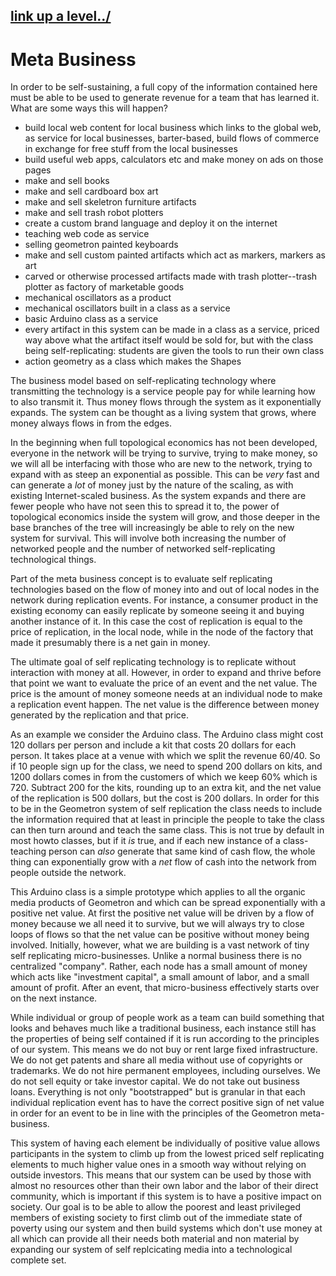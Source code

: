 ## [link up a level../](../)


# Meta Business


In order to be self-sustaining, a full copy of the information contained here must be able to be used to generate revenue for a team that has learned it.  What are some ways this will happen?

- build local web content for local business which links to the global web, as service for local businesses, barter-based, build flows of commerce in exchange for free stuff from the local businesses 
- build useful web apps, calculators etc and make money on ads on those pages
- make and sell books
- make and sell cardboard box art
- make and sell skeletron furniture artifacts
- make and sell trash robot plotters
- create a custom brand language and deploy it on the internet
- teaching web code as service
- selling geometron painted keyboards
- make and sell custom painted artifacts which act as markers, markers as art
- carved or otherwise processed artifacts made with trash plotter--trash plotter as factory of marketable goods
- mechanical oscillators as a product
- mechanical oscillators built in a class as a service
- basic Arduino class as a service
- every artifact in this system can be made in a class as a service, priced way above what the artifact itself would be sold for, but with the class being self-replicating: students are given the tools to run their own class
- action geometry as a class which makes the Shapes
 

The business model based on self-replicating technology where transmitting the technology is a service people pay for while learning how to also transmit it.  Thus money flows through the system as it exponentially expands.  The system can be thought as a living system that grows, where money always flows in from the edges.  

In the beginning when full topological economics has not been developed, everyone in the network will be trying to survive, trying to make money, so we will all be interfacing with those who are new to the network, trying to expand with as steep an exponential as possible.  This can be *very* fast and can generate a *lot* of money just by the nature of the scaling, as with existing Internet-scaled business. As the system expands and there are fewer people who have not seen this to spread it to, the power of topological economics inside the system will grow, and those deeper in the base branches of the tree will increasingly be able to rely on the new system for survival.  This will involve both increasing the number of networked people and the number of networked self-replicating technological things.

Part of the meta business concept is to evaluate self replicating technologies based on the flow of money into and out of local nodes in the network during replication events.  For instance, a consumer product in the existing economy can easily replicate by someone seeing it and buying another instance of it.  In this case the cost of replication is equal to the price of replication, in the local node, while in the node of the factory that made it presumably there is a net gain in money.  

The ultimate goal of self replicating technology is to replicate without interaction with money at all.  However, in order to expand and thrive before that point we want to evaluate the price of an event and the net value.  The price is the amount of money someone needs at an individual node to make a replication event happen.  The net value is the difference between money generated by the replication and that price.  

As an example we consider the Arduino class.  The Arduino class might cost 120 dollars per person and include a kit that costs 20 dollars for each person.  It takes place at a venue with which we split the revenue 60/40.  So if 10 people sign up for the class, we need to spend 200 dollars on kits, and 1200 dollars comes in from the customers of which we keep 60% which is 720.  Subtract 200 for the kits, rounding up to an extra kit, and the net value of the replication is 500 dollars, but the cost is 200 dollars.  In order for this to be in the Geometron system of self replication the class needs to include the information required that at least in principle the people to take the class can then turn around and teach the same class.  This is not true by default in most howto classes, but if it *is* true, and if each new instance of a class-teaching person can *also* generate that same kind of cash flow, the whole thing can exponentially grow with a *net* flow of cash into the network from people outside the network.  

This Arduino class is a simple prototype which applies to all the organic media products of Geometron and which can be spread exponentially with a positive net value.  At first the positive net value will be driven by a flow of money because we all need it to survive, but we will always try to close loops of flows so that the net value can be positive without money being involved.  Initially, however, what we are building is a vast network of tiny self replicating micro-businesses.  Unlike a normal business there is no centralized "company".  Rather, each node has a small amount of money which acts like "investment capital", a small amount of labor, and a small amount of profit.  After an event, that micro-business effectively starts over on the next instance.  

While individual or group of people work as a team can build something that looks and behaves much like a traditional business, each instance still has the properties of being self contained if it is run according to the principles of our system.  This means we do not buy or rent large fixed infrastructure.  We do not get patents and share all media without use of copyrights or trademarks.  We do not hire permanent employees, including ourselves.  We do not sell equity or take investor capital.  We do not take out business loans.  Everything is not only "bootstrapped" but is granular in that each individual replication event has to have the correct positive sign of net value in order for an event to be in line with the principles of the Geometron meta-business.  

This system of having each element be individually of positive value allows participants in the system to climb up from the lowest priced self replicating elements to much higher value ones in a smooth way without relying on outside investors.  This means that our system can be used by those with almost no resources other than their own labor and the labor of their direct community, which is important if this system is to have a positive impact on society.  Our goal is to be able to allow the poorest and least privileged members of existing society to first climb out of the immediate state of poverty using our system and then build systems which don't use money at all which can provide all their needs both material and non material by expanding our system of self replcicating media into a technological complete set.








